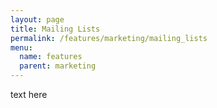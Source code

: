 ```yaml
---
layout: page
title: Mailing Lists
permalink: /features/marketing/mailing_lists
menu:
  name: features
  parent: marketing
---
```


text here

